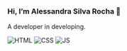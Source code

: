 ### Hi, I’m Alessandra Silva Rocha 👋  
A developer in developing.

![HTML](https://img.shields.io/badge/HTML-239120?style=for-the-badge&logo=html5&logoColor=white) ![CSS](https://img.shields.io/badge/CSS-239120?&style=for-the-badge&logo=css3&logoColor=white) ![JS](https://img.shields.io/badge/JavaScript-F7DF1E?style=for-the-badge&logo=javascript&logoColor=black) 



<!---
rochaless/rochaless is a ✨ special ✨ repository because its `README.md` (this file) appears on your GitHub profile.
You can click the Preview link to take a look at your changes.
--->
